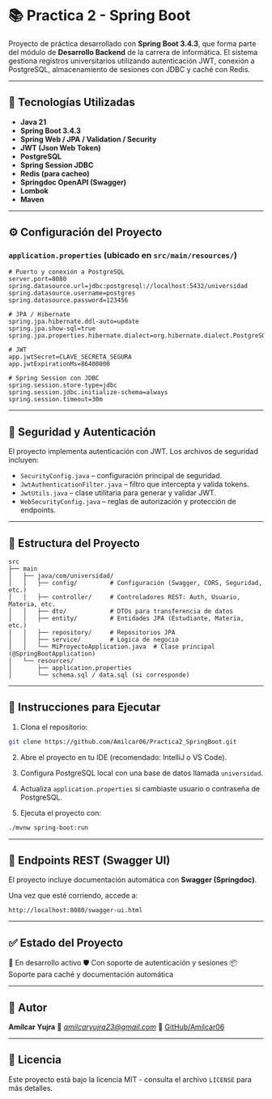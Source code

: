 # 📚 Practica 2 - Spring Boot

Proyecto de práctica desarrollado con **Spring Boot 3.4.3**, que forma parte del módulo de **Desarrollo Backend** de la carrera de informática. El sistema gestiona registros universitarios utilizando autenticación JWT, conexión a PostgreSQL, almacenamiento de sesiones con JDBC y caché con Redis.

---

## 🚀 Tecnologías Utilizadas

- **Java 21**
- **Spring Boot 3.4.3**
- **Spring Web / JPA / Validation / Security**
- **JWT (Json Web Token)**
- **PostgreSQL**
- **Spring Session JDBC**
- **Redis (para cacheo)**
- **Springdoc OpenAPI (Swagger)**
- **Lombok**
- **Maven**

---

## ⚙️ Configuración del Proyecto

### `application.properties` (ubicado en `src/main/resources/`)

```properties
# Puerto y conexión a PostgreSQL
server.port=8080
spring.datasource.url=jdbc:postgresql://localhost:5432/universidad
spring.datasource.username=postgres
spring.datasource.password=123456

# JPA / Hibernate
spring.jpa.hibernate.ddl-auto=update
spring.jpa.show-sql=true
spring.jpa.properties.hibernate.dialect=org.hibernate.dialect.PostgreSQLDialect

# JWT
app.jwtSecret=CLAVE_SECRETA_SEGURA
app.jwtExpirationMs=86400000

# Spring Session con JDBC
spring.session.store-type=jdbc
spring.session.jdbc.initialize-schema=always
spring.session.timeout=30m
````

---

## 🔐 Seguridad y Autenticación

El proyecto implementa autenticación con JWT. Los archivos de seguridad incluyen:

* `SecurityConfig.java` – configuración principal de seguridad.
* `JwtAuthenticationFilter.java` – filtro que intercepta y valida tokens.
* `JwtUtils.java` – clase utilitaria para generar y validar JWT.
* `WebSecurityConfig.java` – reglas de autorización y protección de endpoints.

---

## 🧠 Estructura del Proyecto

```
src
├── main
│   ├── java/com/universidad/
│   │   ├── config/         # Configuración (Swagger, CORS, Seguridad, etc.)
│   │   ├── controller/     # Controladores REST: Auth, Usuario, Materia, etc.
│   │   ├── dto/            # DTOs para transferencia de datos
│   │   ├── entity/         # Entidades JPA (Estudiante, Materia, etc.)
│   │   ├── repository/     # Repositorios JPA
│   │   ├── service/        # Lógica de negocio
│   │   └── MiProyectoApplication.java  # Clase principal (@SpringBootApplication)
│   └── resources/
│       ├── application.properties
│       └── schema.sql / data.sql (si corresponde)
```

---

## 🔧 Instrucciones para Ejecutar

1. Clona el repositorio:

```bash
git clone https://github.com/Amilcar06/Practica2_SpringBoot.git
```

2. Abre el proyecto en tu IDE (recomendado: IntelliJ o VS Code).

3. Configura PostgreSQL local con una base de datos llamada `universidad`.

4. Actualiza `application.properties` si cambiaste usuario o contraseña de PostgreSQL.

5. Ejecuta el proyecto con:

```bash
./mvnw spring-boot:run
```

---

## 📩 Endpoints REST (Swagger UI)

El proyecto incluye documentación automática con **Swagger (Springdoc)**.

Una vez que esté corriendo, accede a:

```
http://localhost:8080/swagger-ui.html
```

---

## ✅ Estado del Proyecto

🔄 En desarrollo activo
🛡️ Con soporte de autenticación y sesiones
📦 Soporte para caché y documentación automática

---

## 🧑 Autor

**Amílcar Yujra**
📧 *[amilcaryujra23@gmail.com](mailto:amilcaryujra23@gmail.com)*
🔗 [GitHub/Amilcar06](https://github.com/Amilcar06)

---

## 📄 Licencia

Este proyecto está bajo la licencia MIT - consulta el archivo `LICENSE` para más detalles.

```

